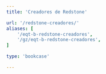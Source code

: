 ```yaml
---
title: 'Creadores de Redstone'

url: '/redstone-creadores/'
aliases: [
    '/eqt-b-redstone-creadores',
    '/gz/eqt-b-redstone-creadores',
]

type: 'bookcase'

---
```

